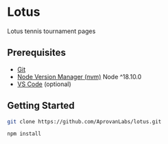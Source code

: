# Lotus

Lotus tennis tournament pages

## Prerequisites

- [Git](https://git-scm.com/)
- [Node Version Manager (nvm)](https://www.freecodecamp.org/news/node-version-manager-nvm-install-guide/) Node ^18.10.0
- [VS Code](https://code.visualstudio.com/) (optional)

## Getting Started

```bash
git clone https://github.com/AprovanLabs/lotus.git
```

```bash
npm install
```
